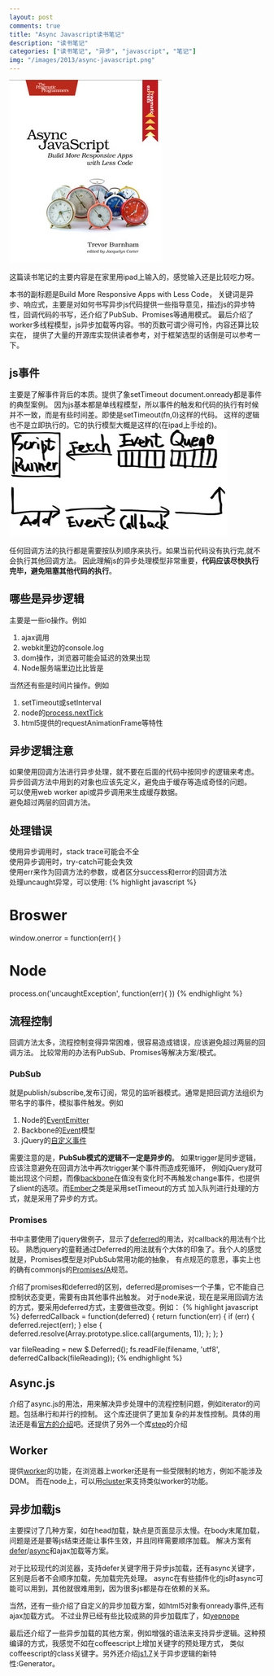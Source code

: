 ```yaml
---
layout: post
comments: true
title: "Async Javascript读书笔记"
description: "读书笔记"
categories: ["读书笔记", "异步", "javascript", "笔记"]
img: "/images/2013/async-javascript.png"
---
```


![Async Javascript][1]

这篇读书笔记的主要内容是在家里用ipad上输入的，感觉输入还是比较吃力呀。

本书的副标题是Build More Responsive Apps with Less Code，
关键词是异步、响应式，主要是对如何书写异步js代码提供一些指导意见，描述js的异步特性，回调代码的书写，还介绍了PubSub、Promises等通用模式。
最后介绍了worker多线程模型，js异步加载等内容。书的页数可谓少得可怜，内容还算比较实在，
提供了大量的开源库实现供读者参考，对于框架选型的话倒是可以参考一下。

## js事件
主要是了解事件背后的本质。提供了象setTimeout document.onready都是事件的典型案例。
因为js基本都是单线程模型，所以事件的触发和代码的执行有时候并不一致，而是有些时间差。即使是setTimeout(fn,0)这样的代码。
这样的逻辑也不是立即执行的。它的执行模型大概是这样的(在ipad上手绘的)。
![js执行模型][2]

任何回调方法的执行都是需要按队列顺序来执行。如果当前代码没有执行完,就不会执行其他回调方法。
因此理解js的异步处理模型非常重要，**代码应该尽快执行完毕，避免阻塞其他代码的执行**。

## 哪些是异步逻辑
主要是一些io操作。例如

1. ajax调用
2. webkit里边的console.log
3. dom操作，浏览器可能会延迟的效果出现
4. Node服务端里边比比皆是

当然还有些是时间片操作。例如

1. setTimeout或setInterval
2. node的[process.nextTick][7]
3. html5提供的requestAnimationFrame等特性

## 异步逻辑注意
如果使用回调方法进行异步处理，就不要在后面的代码中按同步的逻辑来考虑。  
异步回调方法中用到的对象也应该先定义，避免由于缓存等造成奇怪的问题。  
可以使用web worker api或异步调用来生成缓存数据。  
避免超过两层的回调方法。   

## 处理错误
使用异步调用时，stack trace可能会不全  
使用异步调用时，try-catch可能会失效  
使用err来作为回调方法的参数，或者区分success和error的回调方法  
处理uncaught异常，可以使用:
{% highlight javascript %}
# Broswer
window.onerror = function(err){
}

# Node 
process.on('uncaughtException', function(err){
})
{% endhighlight %}

## 流程控制
回调方法太多，流程控制变得异常困难，很容易造成错误，应该避免超过两层的回调方法。
比较常用的办法有PubSub、Promises等解决方案/模式。

### PubSub
就是publish/subscribe,发布订阅，常见的监听器模式。通常是把回调方法组织为带名字的事件，模拟事件触发。例如

1. Node的[EventEmitter][4]
2. Backbone的[Event][5]模型
3. jQuery的[自定义事件][6]

需要注意的是，**PubSub模式的逻辑不一定是异步的**。
如果trigger是同步逻辑，应该注意避免在回调方法中再次trigger某个事件而造成死循环，
例如jQuery就可能出现这个问题，而像[backbone][14]在值没有变化时不再触发change事件，也提供了slient的选项。而[Ember][13]之类是采用setTimeout的方式
加入队列进行处理的方式，就是采用了异步的方式。


### Promises
书中主要使用了jquery做例子，显示了[deferred][15]的用法，对callback的用法有个比较。
熟悉jquery的童鞋通过Deferred的用法就有个大体的印象了。我个人的感觉就是，Promises模型是对PubSub常用功能的抽象，
有点规范的意思，事实上也的确有commonjs的[Promises/A][18]规范。

介绍了promises和deferred的区别，deferred是promises一个子集，它不能自己控制状态变更，需要有由其他事件出触发。
对于node来说，现在是采用回调方法的方式，要采用deferred方式，主要做些改变。例如：
{% highlight javascript %}
deferredCallback = function(deferred) {
  return function(err) {
    if (err) {
      deferred.reject(err);
    } else {
      deferred.resolve(Array.prototype.slice.call(arguments, 1));
    };
  };
}

var fileReading = new $.Deferred();
fs.readFile(filename, 'utf8', deferredCallback(fileReading));
{% endhighlight %}

## Async.js
介绍了async.js的用法，用来解决异步处理中的流程控制问题，例如iterator的问题。包括串行和并行的控制。
这个库还提供了更加复杂的并发性控制。具体的用法还是看[官方的介绍][3]吧。还提供了另外一个库[step][16]的介绍

## Worker
提供[worker][8]的功能，在浏览器上worker还是有一些受限制的地方，例如不能涉及DOM。
而在node上，可以用[cluster][9]来支持类似worker的功能。

## 异步加载js
主要探讨了几种方案，如在head加载，缺点是页面显示太慢。在body末尾加载，问题是还是要等js结束还能让事件生效，并且同样需要顺序加载。
解决方案有[defer][10]/[async][11]和ajax加载等方案。

对于比较现代的浏览器，支持defer关键字用于异步js加载，还有async关键字，区别是后者不会顺序加载，先加载完先处理。
async在有些插件化的js时async可能可以用到，其他就很难用到，因为很多js都是存在依赖的关系。

当然，还有一些介绍了自定义的异步加载方案，如html5对象有onready事件,还有ajax加载方式。
不过业界已经有些比较成熟的异步加载库了，如[yepnope][17]

最后还介绍了一些异步加载的其他方案，例如增强的语法来支持异步逻辑。这种预编译的方式，我感觉不如在coffeescript上增加关键字的预处理方式，
类似coffeescript的class关键字。另外还介绍[js1.7][12]关于异步逻辑的新特性:Generator。

 [1]: /assets/images/2013/async-javascript.jpg
 [2]: /assets/images/2013/runjs.jpg
 [3]: https://github.com/caolan/async
 [4]: http://nodejs.org/api/events.html
 [5]: http://backbonejs.org/#Events
 [6]: http://api.jquery.com/on/
 [7]: http://nodejs.org/docs/latest/api/process.html
 [8]: http://www.w3.org/TR/workers/
 [9]: http://nodejs.org/api/cluster.html
 [10]: http://www.w3schools.com/tags/att_script_defer.asp
 [11]: http://www.w3schools.com/tags/att_script_async.asp
 [12]: https://developer.mozilla.org/en-US/docs/JavaScript/New_in_JavaScript/1.7?redirectlocale=en-US&redirectslug=New_in_JavaScript_1.7
 [13]: http://emberjs.com/
 [14]: http://backbonejs.org/
 [15]: http://api.jquery.com/jQuery.Deferred/
 [16]: https://github.com/creationix/step
 [17]: http://yepnopejs.com/
 [18]: http://wiki.commonjs.org/wiki/Promises/A